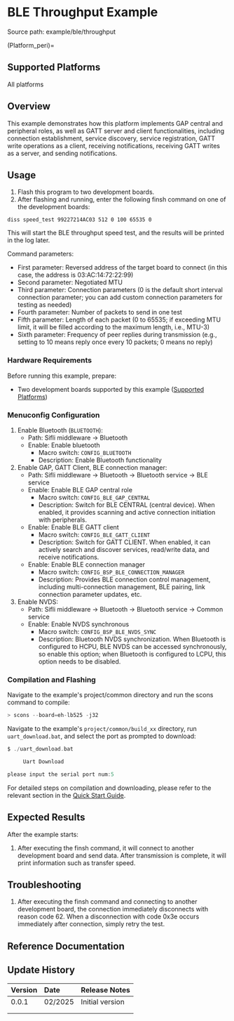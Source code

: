 # BLE Throughput Example

Source path: example/ble/throughput

(Platform_peri)=
## Supported Platforms
<!-- Which boards and chip platforms are supported -->
All platforms

## Overview
<!-- Introduction to the example -->
This example demonstrates how this platform implements GAP central and peripheral roles, as well as GATT server and client functionalities, including connection establishment, service discovery, service registration, GATT write operations as a client, receiving notifications, receiving GATT writes as a server, and sending notifications.

## Usage
<!-- Explain how to use the example, such as which hardware pins to connect for waveform observation, compilation and flashing can reference related documentation.
For rt_device examples, also list the configuration switches used in this example, such as PWM example using PWM1, which needs to be enabled in the onchip menu -->
1. Flash this program to two development boards.
2. After flashing and running, enter the following finsh command on one of the development boards:
```
diss speed_test 99227214AC03 512 0 100 65535 0
```
This will start the BLE throughput speed test, and the results will be printed in the log later.

Command parameters:
- First parameter: Reversed address of the target board to connect (in this case, the address is 03:AC:14:72:22:99)
- Second parameter: Negotiated MTU
- Third parameter: Connection parameters (0 is the default short interval connection parameter; you can add custom connection parameters for testing as needed)
- Fourth parameter: Number of packets to send in one test
- Fifth parameter: Length of each packet (0 to 65535; if exceeding MTU limit, it will be filled according to the maximum length, i.e., MTU-3)
- Sixth parameter: Frequency of peer replies during transmission (e.g., setting to 10 means reply once every 10 packets; 0 means no reply)

### Hardware Requirements
Before running this example, prepare:
+ Two development boards supported by this example ([Supported Platforms](#Platform_peri))

### Menuconfig Configuration
1. Enable Bluetooth (`BLUETOOTH`):
    - Path: Sifli middleware → Bluetooth
    - Enable: Enable bluetooth
        - Macro switch: `CONFIG_BLUETOOTH`
        - Description: Enable Bluetooth functionality
2. Enable GAP, GATT Client, BLE connection manager:
    - Path: Sifli middleware → Bluetooth → Bluetooth service → BLE service
    - Enable: Enable BLE GAP central role
        - Macro switch: `CONFIG_BLE_GAP_CENTRAL`
        - Description: Switch for BLE CENTRAL (central device). When enabled, it provides scanning and active connection initiation with peripherals.
    - Enable: Enable BLE GATT client
        - Macro switch: `CONFIG_BLE_GATT_CLIENT`
        - Description: Switch for GATT CLIENT. When enabled, it can actively search and discover services, read/write data, and receive notifications.
    - Enable: Enable BLE connection manager
        - Macro switch: `CONFIG_BSP_BLE_CONNECTION_MANAGER`
        - Description: Provides BLE connection control management, including multi-connection management, BLE pairing, link connection parameter updates, etc.
3. Enable NVDS:
    - Path: Sifli middleware → Bluetooth → Bluetooth service → Common service
    - Enable: Enable NVDS synchronous
        - Macro switch: `CONFIG_BSP_BLE_NVDS_SYNC`
        - Description: Bluetooth NVDS synchronization. When Bluetooth is configured to HCPU, BLE NVDS can be accessed synchronously, so enable this option; when Bluetooth is configured to LCPU, this option needs to be disabled.

### Compilation and Flashing
Navigate to the example's project/common directory and run the scons command to compile:
```c
> scons --board=eh-lb525 -j32
```
Navigate to the example's `project/common/build_xx` directory, run `uart_download.bat`, and select the port as prompted to download:
```c
$ ./uart_download.bat

     Uart Download

please input the serial port num:5
```
For detailed steps on compilation and downloading, please refer to the relevant section in the [Quick Start Guide](/quickstart/get-started.md).

## Expected Results
<!-- Explain the expected results of the example, such as which LEDs will light up, what logs will be printed, so users can determine if the example is running correctly. The results can be explained step by step in combination with the code -->
After the example starts:
1. After executing the finsh command, it will connect to another development board and send data. After transmission is complete, it will print information such as transfer speed.

## Troubleshooting
1. After executing the finsh command and connecting to another development board, the connection immediately disconnects with reason code 62.
When a disconnection with code 0x3e occurs immediately after connection, simply retry the test.

## Reference Documentation
<!-- For rt_device examples, the RT-Thread official documentation provides detailed explanations. You can add web links here, for example, refer to RT-Thread's [RTC Documentation](https://www.rt-thread.org/document/site/#/rt-thread-version/rt-thread-standard/programming-manual/device/rtc/rtc) -->

## Update History
|Version |Date   |Release Notes |
|:---|:---|:---|
|0.0.1 |02/2025 |Initial version |
| | | |
| | | |